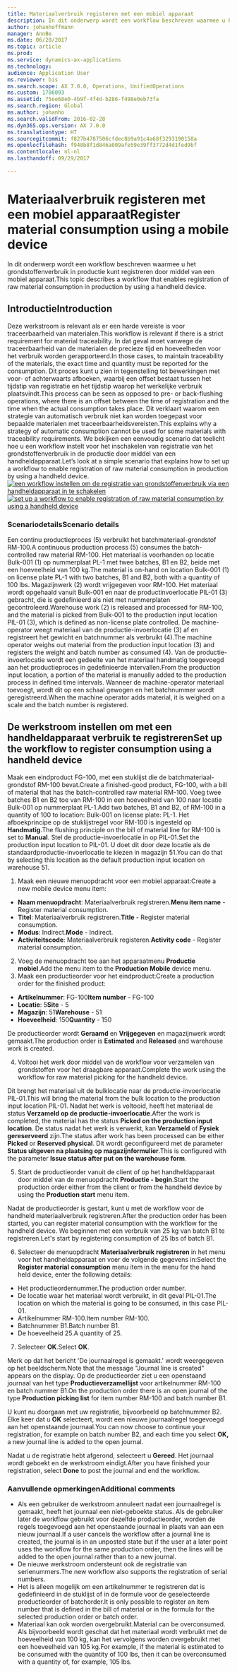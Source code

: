 ```yaml
---
title: Materiaalverbruik registeren met een mobiel apparaat
description: In dit onderwerp wordt een workflow beschreven waarmee u het grondstoffenverbruik in productie kunt registreren door middel van een mobiel apparaat.
author: johanhoffmann
manager: AnnBe
ms.date: 06/20/2017
ms.topic: article
ms.prod: 
ms.service: dynamics-ax-applications
ms.technology: 
audience: Application User
ms.reviewer: bis
ms.search.scope: AX 7.0.0, Operations, UnifiedOperations
ms.custom: 1706093
ms.assetid: 75ee68e0-4b9f-4f4d-b286-f498e0eb73fa
ms.search.region: Global
ms.author: johanho
ms.search.validFrom: 2016-02-28
ms.dyn365.ops.version: AX 7.0.0
ms.translationtype: HT
ms.sourcegitcommit: f827b4787506cfdec8b9a91c4a68f3293190158a
ms.openlocfilehash: f948b8f1d846a009afe59e39ff3772d4d1fed9bf
ms.contentlocale: nl-nl
ms.lasthandoff: 09/29/2017

---
```


# <a name="register-material-consumption-using-a-mobile-device"></a><span data-ttu-id="186bd-103">Materiaalverbruik registeren met een mobiel apparaat</span><span class="sxs-lookup"><span data-stu-id="186bd-103">Register material consumption using a mobile device</span></span>
<span data-ttu-id="186bd-104">In dit onderwerp wordt een workflow beschreven waarmee u het grondstoffenverbruik in productie kunt registreren door middel van een mobiel apparaat.</span><span class="sxs-lookup"><span data-stu-id="186bd-104">This topic describes a workflow that enables registration of raw material consumption in production by using a handheld device.</span></span>

<a name="introduction"></a><span data-ttu-id="186bd-105">Introductie</span><span class="sxs-lookup"><span data-stu-id="186bd-105">Introduction</span></span>
------------

<span data-ttu-id="186bd-106">Deze werkstroom is relevant als er een harde vereiste is voor traceerbaarheid van materialen.</span><span class="sxs-lookup"><span data-stu-id="186bd-106">This workflow is relevant if there is a strict requirement for material traceability.</span></span> <span data-ttu-id="186bd-107">In dat geval moet vanwege de traceerbaarheid van de materialen de precieze tijd en hoeveelheden voor het verbruik worden gerapporteerd.</span><span class="sxs-lookup"><span data-stu-id="186bd-107">In those cases, to maintain traceability of the materials, the exact time and quantity must be reported for the consumption.</span></span> <span data-ttu-id="186bd-108">Dit proces kunt u zien in tegenstelling tot bewerkingen met voor- of achterwaarts afboeken, waarbij een offset bestaat tussen het tijdstip van registratie en het tijdstip waarop het werkelijke verbruik plaatsvindt.</span><span class="sxs-lookup"><span data-stu-id="186bd-108">This process can be seen as opposed to pre- or back-flushing operations, where there is an offset between the time of registration and the time when the actual consumption takes place.</span></span> <span data-ttu-id="186bd-109">Dit verklaart waarom een strategie van automatisch verbruik niet kan worden toegepast voor bepaalde materialen met traceerbaarheidsvereisten.</span><span class="sxs-lookup"><span data-stu-id="186bd-109">This explains why a strategy of automatic consumption cannot be used for some materials with traceability requirements.</span></span> <span data-ttu-id="186bd-110">We bekijken een eenvoudig scenario dat toelicht hoe u een workflow instelt voor het inschakelen van registratie van het grondstoffenverbruik in de productie door middel van een handheldapparaat.</span><span class="sxs-lookup"><span data-stu-id="186bd-110">Let’s look at a simple scenario that explains how to set up a workflow to enable registration of raw material consumption in production by using a handheld device.</span></span> <span data-ttu-id="186bd-111">[![een workflow instellen om de registratie van grondstoffenverbruik via een handheldapparaat in te schakelen](./media/scenario3.png)](./media/scenario3.png)</span><span class="sxs-lookup"><span data-stu-id="186bd-111">[![set up a workflow to enable registration of raw material consumption by using a handheld device](./media/scenario3.png)](./media/scenario3.png)</span></span>

### <a name="scenario-details"></a><span data-ttu-id="186bd-112">Scenariodetails</span><span class="sxs-lookup"><span data-stu-id="186bd-112">Scenario details</span></span>

<span data-ttu-id="186bd-113">Een continu productieproces (5) verbruikt het batchmateriaal-grondstof RM-100.</span><span class="sxs-lookup"><span data-stu-id="186bd-113">A continuous production process (5) consumes the batch-controlled raw material RM-100.</span></span> <span data-ttu-id="186bd-114">Het materiaal is voorhanden op locatie Bulk-001 (1) op nummerplaat PL-1 met twee batches, B1 en B2, beide met een hoeveelheid van 100 kg.</span><span class="sxs-lookup"><span data-stu-id="186bd-114">The material is on-hand on location Bulk-001 (1) on license plate PL-1 with two batches, B1 and B2, both with a quantity of 100 lbs.</span></span> <span data-ttu-id="186bd-115">Magazijnwerk (2) wordt vrijgegeven voor RM-100. Het materiaal wordt opgehaald vanuit Bulk-001 en naar de productinvoerlocatie PIL-01 (3) gebracht, die is gedefinieerd als niet met nummerplaten gecontroleerd.</span><span class="sxs-lookup"><span data-stu-id="186bd-115">Warehouse work (2) is released and processed for RM-100, and the material is picked from Bulk-001 to the production input location PIL-01 (3), which is defined as non-license plate controlled.</span></span> <span data-ttu-id="186bd-116">De machine-operator weegt materiaal van de productie-invoerlocatie (3) af en registreert het gewicht en batchnummer als verbruikt (4).</span><span class="sxs-lookup"><span data-stu-id="186bd-116">The machine operator weighs out material from the production input location (3) and registers the weight and batch number as consumed (4).</span></span> <span data-ttu-id="186bd-117">Van de productie-invoerlocatie wordt een gedeelte van het materiaal handmatig toegevoegd aan het productieproces in gedefinieerde intervallen.</span><span class="sxs-lookup"><span data-stu-id="186bd-117">From the production input location, a portion of the material is manually added to the production process in defined time intervals.</span></span> <span data-ttu-id="186bd-118">Wanneer de machine-operator materiaal toevoegt, wordt dit op een schaal gewogen en het batchnummer wordt geregistreerd.</span><span class="sxs-lookup"><span data-stu-id="186bd-118">When the machine operator adds material, it is weighed on a scale and the batch number is registered.</span></span>

## <a name="set-up-the-workflow-to-register-consumption-using-a-handheld-device"></a><span data-ttu-id="186bd-119">De werkstroom instellen om met een handheldapparaat verbruik te registreren</span><span class="sxs-lookup"><span data-stu-id="186bd-119">Set up the workflow to register consumption using a handheld device</span></span>
<span data-ttu-id="186bd-120">Maak een eindproduct FG-100, met een stuklijst die de batchmateriaal-grondstof RM-100 bevat.</span><span class="sxs-lookup"><span data-stu-id="186bd-120">Create a finished-good product, FG-100, with a bill of material that has the batch-controlled raw material RM-100.</span></span> <span data-ttu-id="186bd-121">Voeg twee batches B1 en B2 toe van RM-100 in een hoeveelheid van 100 naar locatie Bulk-001 op nummerplaat PL-1.</span><span class="sxs-lookup"><span data-stu-id="186bd-121">Add two batches, B1 and B2, of RM-100 in a quantity of 100 to location: Bulk-001 on license plate: PL-1.</span></span> <span data-ttu-id="186bd-122">Het afboekprincipe op de stuklijstregel voor RM-100 is ingesteld op **Handmatig**.</span><span class="sxs-lookup"><span data-stu-id="186bd-122">The flushing principle on the bill of material line for RM-100 is set to **Manual**.</span></span> <span data-ttu-id="186bd-123">Stel de productie-invoerlocatie in op PIL-01.</span><span class="sxs-lookup"><span data-stu-id="186bd-123">Set  the production input location to PIL-01.</span></span> <span data-ttu-id="186bd-124">U doet dit door deze locatie als de standaardproductie-invoerlocatie te kiezen in magazijn 51.</span><span class="sxs-lookup"><span data-stu-id="186bd-124">You can do that by selecting this location as the default production input location on warehouse 51.</span></span>

1.  <span data-ttu-id="186bd-125">Maak een nieuwe menuopdracht voor een mobiel apparaat:</span><span class="sxs-lookup"><span data-stu-id="186bd-125">Create a new mobile device menu item:</span></span> 

-    <span data-ttu-id="186bd-126">**Naam menuopdracht**: Materiaalverbruik registreren.</span><span class="sxs-lookup"><span data-stu-id="186bd-126">**Menu item name** - Register material consumption.</span></span> 
-    <span data-ttu-id="186bd-127">**Titel**: Materiaalverbruik registreren.</span><span class="sxs-lookup"><span data-stu-id="186bd-127">**Title** - Register material consumption.</span></span> 
-    <span data-ttu-id="186bd-128">**Modus**: Indirect.</span><span class="sxs-lookup"><span data-stu-id="186bd-128">**Mode** - Indirect.</span></span> 
-    <span data-ttu-id="186bd-129">**Activiteitscode**: Materiaalverbruik registeren.</span><span class="sxs-lookup"><span data-stu-id="186bd-129">**Activity code** - Register material consumption.</span></span>

2.  <span data-ttu-id="186bd-130">Voeg de menuopdracht toe aan het apparaatmenu **Productie mobiel**.</span><span class="sxs-lookup"><span data-stu-id="186bd-130">Add the menu item to the **Production Mobile** device menu.</span></span>
3.  <span data-ttu-id="186bd-131">Maak een productieorder voor het eindproduct:</span><span class="sxs-lookup"><span data-stu-id="186bd-131">Create a production order for the finished product:</span></span> 

-    <span data-ttu-id="186bd-132">**Artikelnummer**: FG-100</span><span class="sxs-lookup"><span data-stu-id="186bd-132">**Item number** - FG-100</span></span> 
-    <span data-ttu-id="186bd-133">**Locatie**: 5</span><span class="sxs-lookup"><span data-stu-id="186bd-133">**Site** - 5</span></span> 
-    <span data-ttu-id="186bd-134">**Magazijn**: 51</span><span class="sxs-lookup"><span data-stu-id="186bd-134">**Warehouse** - 51</span></span> 
-    <span data-ttu-id="186bd-135">**Hoeveelheid**: 150</span><span class="sxs-lookup"><span data-stu-id="186bd-135">**Quantity** - 150</span></span>

<span data-ttu-id="186bd-136">De productieorder wordt **Geraamd** en **Vrijgegeven** en magazijnwerk wordt gemaakt.</span><span class="sxs-lookup"><span data-stu-id="186bd-136">The production order is **Estimated** and **Released** and warehouse work is created.</span></span>

4.  <span data-ttu-id="186bd-137">Voltooi het werk door middel van de workflow voor verzamelen van grondstoffen voor het draagbare apparaat.</span><span class="sxs-lookup"><span data-stu-id="186bd-137">Complete the work using the workflow for raw material picking for the handheld device.</span></span>

<span data-ttu-id="186bd-138">Dit brengt het materiaal uit de bulklocatie naar de productie-invoerlocatie PIL-01.</span><span class="sxs-lookup"><span data-stu-id="186bd-138">This will bring the material from the bulk location to the production input location PIL-01.</span></span> <span data-ttu-id="186bd-139">Nadat het werk is voltooid, heeft het materiaal de status **Verzameld op de productie-invoerlocatie**.</span><span class="sxs-lookup"><span data-stu-id="186bd-139">After the work is completed, the material has the status **Picked on the production input location**.</span></span> <span data-ttu-id="186bd-140">De status nadat het werk is verwerkt, kan **Verzameld** of **Fysiek gereserveerd** zijn.</span><span class="sxs-lookup"><span data-stu-id="186bd-140">The status after work has been processed can be either **Picked** or **Reserved physical**.</span></span> <span data-ttu-id="186bd-141">Dit wordt geconfigureerd met de parameter **Status uitgeven na plaatsing op magazijnformulier**.</span><span class="sxs-lookup"><span data-stu-id="186bd-141">This is configured with the parameter **Issue status after put on the warehouse form**.</span></span>

5.  <span data-ttu-id="186bd-142">Start de productieorder vanuit de client of op het handheldapparaat door middel van de menuopdracht **Productie - begin**.</span><span class="sxs-lookup"><span data-stu-id="186bd-142">Start the production order either from the client or from the handheld device by using the **Production start** menu item.</span></span>

<span data-ttu-id="186bd-143">Nadat de productieorder is gestart, kunt u met de workflow voor de handheld materiaalverbruik registreren.</span><span class="sxs-lookup"><span data-stu-id="186bd-143">After the production order has been started, you can register material consumption with the workflow for the handheld device.</span></span> <span data-ttu-id="186bd-144">We beginnen met een verbruik van 25 kg van batch B1 te registreren.</span><span class="sxs-lookup"><span data-stu-id="186bd-144">Let's start by registering consumption of 25 lbs of batch B1.</span></span>

6.  <span data-ttu-id="186bd-145">Selecteer de menuopdracht **Materiaalverbruik** **registreren** in het menu voor het handheldapparaat en voer de volgende gegevens in:</span><span class="sxs-lookup"><span data-stu-id="186bd-145">Select the **Register material** **consumption** menu item in the menu for the hand held device, enter the following details:</span></span> 

-    <span data-ttu-id="186bd-146">Het productieordernummer.</span><span class="sxs-lookup"><span data-stu-id="186bd-146">The production order number.</span></span> 
-    <span data-ttu-id="186bd-147">De locatie waar het materiaal wordt verbruikt, in dit geval PIL-01.</span><span class="sxs-lookup"><span data-stu-id="186bd-147">The location on which the material is going to be consumed, in this case PIL-01.</span></span> 
-    <span data-ttu-id="186bd-148">Artikelnummer RM-100.</span><span class="sxs-lookup"><span data-stu-id="186bd-148">Item number RM-100.</span></span> 
-    <span data-ttu-id="186bd-149">Batchnummer B1.</span><span class="sxs-lookup"><span data-stu-id="186bd-149">Batch number B1.</span></span> 
-    <span data-ttu-id="186bd-150">De hoeveelheid 25.</span><span class="sxs-lookup"><span data-stu-id="186bd-150">A quantity of 25.</span></span>

7.  <span data-ttu-id="186bd-151">Selecteer **OK**.</span><span class="sxs-lookup"><span data-stu-id="186bd-151">Select **OK**.</span></span>

<span data-ttu-id="186bd-152">Merk op dat het bericht 'De journaalregel is gemaakt.' wordt weergegeven op het beeldscherm.</span><span class="sxs-lookup"><span data-stu-id="186bd-152">Note that the message "Journal line is created" appears on the display.</span></span> <span data-ttu-id="186bd-153">Op de productieorder ziet u een openstaand journaal van het type **Productieverzamellijst** voor artikelnummer RM-100 en batch nummer B1.</span><span class="sxs-lookup"><span data-stu-id="186bd-153">On the production order there is an open journal of the type **Production picking list** for item number RM-100 and batch number B1.</span></span> 

<span data-ttu-id="186bd-154">U kunt nu doorgaan met uw registratie, bijvoorbeeld op batchnummer B2. Elke keer dat u **OK** selecteert, wordt een nieuwe journaalregel toegevoegd aan het openstaande journaal.</span><span class="sxs-lookup"><span data-stu-id="186bd-154">You can now choose to continue your registration, for example on batch number B2, and each time you select **OK,** a new journal line is added to the open journal.</span></span> 

<span data-ttu-id="186bd-155">Nadat u de registratie hebt afgerond, selecteert u **Gereed**. Het journaal wordt geboekt en de werkstroom eindigt.</span><span class="sxs-lookup"><span data-stu-id="186bd-155">After you have finished your registration, select **Done** to post the journal and end the workflow.</span></span>

### <a name="additional-comments"></a><span data-ttu-id="186bd-156">Aanvullende opmerkingen</span><span class="sxs-lookup"><span data-stu-id="186bd-156">Additional comments</span></span> 

-   <span data-ttu-id="186bd-157">Als een gebruiker de werkstroom annuleert nadat een journaalregel is gemaakt, heeft het journaal een niet-geboekte status. Als de gebruiker later de workflow gebruikt voor dezelfde productieorder, worden de regels toegevoegd aan het openstaande journaal in plaats van aan een nieuw journaal.</span><span class="sxs-lookup"><span data-stu-id="186bd-157">If a user cancels the workflow after a journal line is created, the journal is in an unposted state but if the user at a later point uses the workflow for the same production order, then the lines will be added to the open journal rather than to a new journal.</span></span>
-   <span data-ttu-id="186bd-158">De nieuwe werkstroom ondersteunt ook de registratie van serienummers.</span><span class="sxs-lookup"><span data-stu-id="186bd-158">The new workflow also supports the registration of serial numbers.</span></span>
-   <span data-ttu-id="186bd-159">Het is alleen mogelijk om een artikelnummer te registreren dat is gedefinieerd in de stuklijst of in de formule voor de geselecteerde productieorder of batchorder.</span><span class="sxs-lookup"><span data-stu-id="186bd-159">It is only possible to register an item number that is defined in the bill of material or in the formula for the selected production order or batch order.</span></span>
-   <span data-ttu-id="186bd-160">Materiaal kan ook worden overgebruikt.</span><span class="sxs-lookup"><span data-stu-id="186bd-160">Material can be overconsumed.</span></span> <span data-ttu-id="186bd-161">Als bijvoorbeeld wordt geschat dat het materiaal wordt verbruikt met de hoeveelheid van 100 kg, kan het vervolgens worden overgebruikt met een hoeveelheid van 105 kg.</span><span class="sxs-lookup"><span data-stu-id="186bd-161">For example, if the material is estimated to be consumed with the quantity of 100 lbs, then it can be overconsumed with a quantity of, for example, 105 lbs.</span></span>



